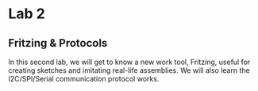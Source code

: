 #  Lab 2 

## Fritzing & Protocols
In this second lab, we will get to know a new work tool, Fritzing, useful for creating sketches and imitating real-life assemblies. We will also learn the I2C/SPI/Serial communication protocol works.

